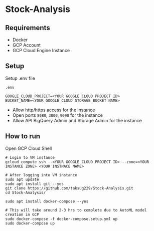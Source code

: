 # Stock-Analysis

## Requirements

- Docker
- GCP Account
- GCP Cloud Engine Instance

## Setup
Setup .env file

`.env`
```
GOOGLE_CLOUD_PROJECT=<YOUR GOOGLE CLOUD PROJECT ID>
BUCKET_NAME=<YOUR GOOGLE CLOUD STORAGE BUCKET NAME>
```

- Allow http/https access for the instance
- Open ports `8080`, `3000`, `9090` for the instance
- Allow API BigQuery Admin and Storage Admin for the instance

## How to run
Open GCP Cloud Shell

```
# Login to VM instance
gcloud compute ssh --<YOUR GOOGLE CLOUD PROJECT ID> --zone=<YOUR INSTANCE ZONE> <YOUR INSTNACE NAME>

# After logging into VM instance
sudo apt update
sudo apt install git --yes
git clone https://github.com/taksug229/Stock-Analysis.git
cd Stock-Analysis/

sudo apt install docker-compose --yes

# This will take around 2-3 hrs to complete due to AutoML model creation in GCP
sudo docker-compose -f docker-compose.setup.yml up
sudo docker-compose up
```

